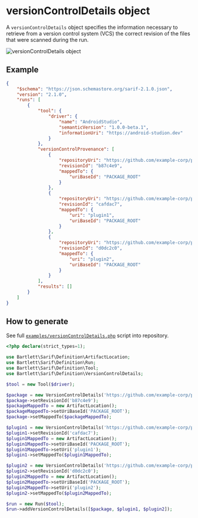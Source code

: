 <!-- markdownlint-disable MD013 -->
# versionControlDetails object

A `versionControlDetails` object specifies the information necessary to retrieve from a version control system (VCS)
the correct revision of the files that were scanned during the run.

![versionControlDetails object](../assets/images/reference-version-control-details.graphviz.svg)

## Example

```json
{
    "$schema": "https://json.schemastore.org/sarif-2.1.0.json",
    "version": "2.1.0",
    "runs": [
        {
            "tool": {
                "driver": {
                    "name": "AndroidStudio",
                    "semanticVersion": "1.0.0-beta.1",
                    "informationUri": "https://android-studion.dev"
                }
            },
            "versionControlProvenance": [
                {
                    "repositoryUri": "https://github.com/example-corp/package",
                    "revisionId": "b87c4e9",
                    "mappedTo": {
                        "uriBaseId": "PACKAGE_ROOT"
                    }
                },
                {
                    "repositoryUri": "https://github.com/example-corp/plugin1",
                    "revisionId": "cafdac7",
                    "mappedTo": {
                        "uri": "plugin1",
                        "uriBaseId": "PACKAGE_ROOT"
                    }
                },
                {
                    "repositoryUri": "https://github.com/example-corp/plugin2",
                    "revisionId": "d0dc2c0",
                    "mappedTo": {
                        "uri": "plugin2",
                        "uriBaseId": "PACKAGE_ROOT"
                    }
                }
            ],
            "results": []
        }
    ]
}
```

## How to generate

See full [`examples/versionControlDetails.php`][example-script] script into repository.

[example-script]: https://github.com/llaville/sarif-php-sdk/blob/master/examples/versionControlDetails.php

```php
<?php declare(strict_types=1);

use Bartlett\Sarif\Definition\ArtifactLocation;
use Bartlett\Sarif\Definition\Run;
use Bartlett\Sarif\Definition\Tool;
use Bartlett\Sarif\Definition\VersionControlDetails;

$tool = new Tool($driver);

$package = new VersionControlDetails('https://github.com/example-corp/package');
$package->setRevisionId('b87c4e9');
$packageMappedTo = new ArtifactLocation();
$packageMappedTo->setUriBaseId('PACKAGE_ROOT');
$package->setMappedTo($packageMappedTo);

$plugin1 = new VersionControlDetails('https://github.com/example-corp/plugin1');
$plugin1->setRevisionId('cafdac7');
$plugin1MappedTo = new ArtifactLocation();
$plugin1MappedTo->setUriBaseId('PACKAGE_ROOT');
$plugin1MappedTo->setUri('plugin1');
$plugin1->setMappedTo($plugin1MappedTo);

$plugin2 = new VersionControlDetails('https://github.com/example-corp/plugin2');
$plugin2->setRevisionId('d0dc2c0');
$plugin2MappedTo = new ArtifactLocation();
$plugin2MappedTo->setUriBaseId('PACKAGE_ROOT');
$plugin2MappedTo->setUri('plugin2');
$plugin2->setMappedTo($plugin2MappedTo);

$run = new Run($tool);
$run->addVersionControlDetails([$package, $plugin1, $plugin2]);

```
